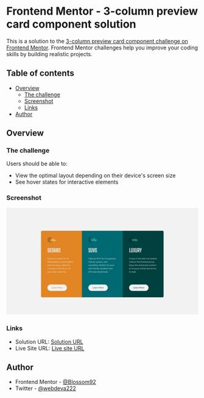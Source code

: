 # Frontend Mentor - 3-column preview card component solution

This is a solution to the [3-column preview card component challenge on Frontend Mentor](https://www.frontendmentor.io/challenges/3column-preview-card-component-pH92eAR2-). Frontend Mentor challenges help you improve your coding skills by building realistic projects. 

## Table of contents

- [Overview](#overview)
  - [The challenge](#the-challenge)
  - [Screenshot](#screenshot)
  - [Links](#links)
- [Author](#author)


## Overview

### The challenge

Users should be able to:

- View the optimal layout depending on their device's screen size
- See hover states for interactive elements

### Screenshot

![](./design/desktop-design.jpg)


### Links

- Solution URL: [Solution URL](https://github.com/Blossom92/column-preview-component.git)
- Live Site URL: [Live site URL](https://blossom92.github.io/column-preview-component/)


## Author

- Frontend Mentor - [@Blossom92](https://www.frontendmentor.io/profile/yourusername)
- Twitter - [@webdeva222](https://www.x.com/webdeva222)


